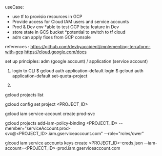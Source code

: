 useCase:
- use tf to provisio resources in GCP
- Provide access for Cloud IAM users and service accounts
- Prod & Dev env *able to test GCP beta feature in Dev
- store state in GCS bucket *potential to switch to tf cloud
- adm can apply fixes from GCP console

references : https://github.com/devbyaccident/implementing-terraform-with-gcp
             https://cloud.google.com/docs


set up principles: adm (google account) / application (service account)


1. login to CLI
$ gcloud auth application-default login 
$ gcloud auth application-default set-quota-project

2. 
<!-- List all project -->
gcloud projects list

<!-- set active project -->
gcloud config set project <PROJECT_ID>
<!-- use service account credentials -->
gcloud iam service-account create prod-svc

gcloud projects add-iam-policy-binding <PROJECT_ID> 
--member="serviceAccount:prod-svc@<PROJECT_ID>.iam.gserviceaccount.com" --role="roles/ower"

glcoud iam service accounts keys create <PROJECT_ID>-creds.json --iam-account=<PROJECT_ID>-prod.iam.gserviceaccount.com